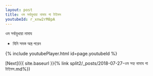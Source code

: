 ```yaml
---
layout: post
title: ওম সর্বায়ুধায়া নামায গা টাইমস
youtubeId: r_xnw2rM8pA
---
```

 
 
 ওম সর্বায়ুধায়া নামায  
 
 -  যিনি সমস্ত অস্ত্র পরেন 
 
  
 
  
 
 
 
 
 
 


{% include youtubePlayer.html id=page.youtubeId %}
 
[Next]({{ site.baseurl }}{% link  split2/_posts/2018-07-27-ওম সহ্য নামায গা টাইমস.md%})
 
